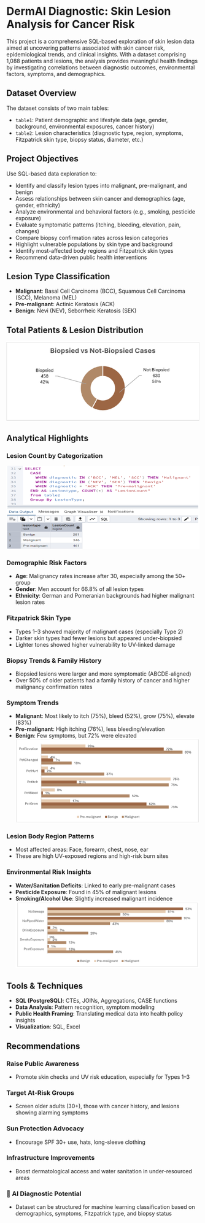 # DermAI Diagnostic: Skin Lesion Analysis for Cancer Risk

This project is a comprehensive SQL-based exploration of skin lesion data aimed at uncovering patterns associated with skin cancer risk, epidemiological trends, and clinical insights. With a dataset comprising 1,088 patients and lesions, the analysis provides meaningful health findings by investigating correlations between diagnostic outcomes, environmental factors, symptoms, and demographics.

## Dataset Overview

The dataset consists of two main tables:
- `table1`: Patient demographic and lifestyle data (age, gender, background, environmental exposures, cancer history)
- `table2`: Lesion characteristics (diagnostic type, region, symptoms, Fitzpatrick skin type, biopsy status, diameter, etc.)

## Project Objectives

Use SQL-based data exploration to:
- Identify and classify lesion types into malignant, pre-malignant, and benign
- Assess relationships between skin cancer and demographics (age, gender, ethnicity)
- Analyze environmental and behavioral factors (e.g., smoking, pesticide exposure)
- Evaluate symptomatic patterns (itching, bleeding, elevation, pain, changes)
- Compare biopsy confirmation rates across lesion categories
- Highlight vulnerable populations by skin type and background
- Identify most-affected body regions and Fitzpatrick skin types
- Recommend data-driven public health interventions

## Lesion Type Classification

- **Malignant**: Basal Cell Carcinoma (BCC), Squamous Cell Carcinoma (SCC), Melanoma (MEL)
- **Pre-malignant**: Actinic Keratosis (ACK)
- **Benign**: Nevi (NEV), Seborrheic Keratosis (SEK)

## Total Patients & Lesion Distribution

![Patients Distribution](./Visuals/total_patients_distribution.png)

## Analytical Highlights

### Lesion Count by Categorization 

![Lesion Categorization Count](./Visuals/lesion_categorization_count.png)

### Demographic Risk Factors
- **Age**: Malignancy rates increase after 30, especially among the 50+ group
- **Gender**: Men account for 66.8% of all lesion types
- **Ethnicity**: German and Pomeranian backgrounds had higher malignant lesion rates

### Fitzpatrick Skin Type
- Types 1–3 showed majority of malignant cases (especially Type 2)
- Darker skin types had fewer lesions but appeared under-biopsied
- Lighter tones showed higher vulnerability to UV-linked damage

### Biopsy Trends & Family History
- Biopsied lesions were larger and more symptomatic (ABCDE-aligned)
- Over 50% of older patients had a family history of cancer and higher malignancy confirmation rates

###  Symptom Trends
- **Malignant**: Most likely to itch (75%), bleed (52%), grow (75%), elevate (83%)
- **Pre-malignant**: High itching (76%), less bleeding/elevation
- **Benign**: Few symptoms, but 72% were elevated
![Symptoms](./Visuals/symptom_trends.png)

### Lesion Body Region Patterns
- Most affected areas: Face, forearm, chest, nose, ear
- These are high UV-exposed regions and high-risk burn sites

### Environmental Risk Insights
- **Water/Sanitation Deficits**: Linked to early pre-malignant cases
- **Pesticide Exposure**: Found in 45% of malignant lesions
- **Smoking/Alcohol Use**: Slightly increased malignant incidence![Environment](./Visuals/environmental_factors.png)

## Tools & Techniques

- **SQL (PostgreSQL)**: CTEs, JOINs, Aggregations, CASE functions
- **Data Analysis**: Pattern recognition, symptom modeling
- **Public Health Framing**: Translating medical data into health policy insights
- **Visualization**: SQL, Excel


## Recommendations

### Raise Public Awareness
- Promote skin checks and UV risk education, especially for Types 1–3

### Target At-Risk Groups
- Screen older adults (30+), those with cancer history, and lesions showing alarming symptoms

### Sun Protection Advocacy
- Encourage SPF 30+ use, hats, long-sleeve clothing

### Infrastructure Improvements
- Boost dermatological access and water sanitation in under-resourced areas

### 🤖 AI Diagnostic Potential
- Dataset can be structured for machine learning classification based on demographics, symptoms, Fitzpatrick type, and biopsy status


